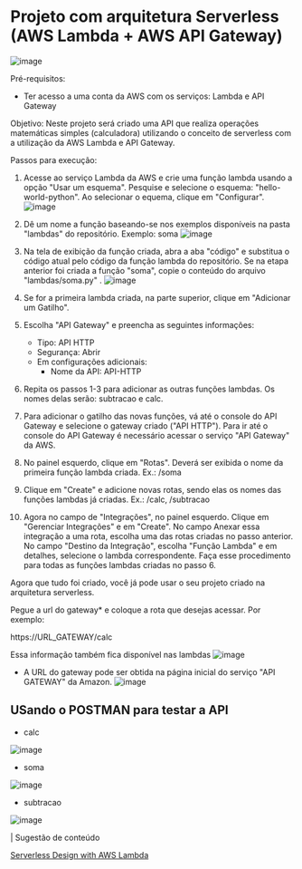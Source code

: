 # Projeto com arquitetura Serverless (AWS Lambda + AWS API Gateway)

![image](https://user-images.githubusercontent.com/276077/118579345-48beab80-b764-11eb-83db-3f7a33eb4265.png)

Pré-requisitos:
- Ter acesso a uma conta da AWS com os serviços: Lambda e API Gateway


Objetivo: 
Neste projeto será criado uma API que realiza operações matemáticas simples (calculadora) utilizando o conceito de serverless com a utilização da AWS Lambda e API Gateway.

Passos para execução:

1. Acesse ao serviço Lambda da AWS e crie uma função lambda usando a opção "Usar um esquema". Pesquise e selecione o esquema: "hello-world-python". Ao selecionar o equema, clique em "Configurar".
![image](https://user-images.githubusercontent.com/276077/115634586-4a6d8e80-a2e0-11eb-826e-b9dc4da2f103.png)

2. Dê um nome a função baseando-se nos exemplos disponíveis na pasta "lambdas" do repositório. Exemplo: soma 
![image](https://user-images.githubusercontent.com/276077/115634711-830d6800-a2e0-11eb-98b4-dcdc9d1499a0.png)

3. Na tela de exibição da função criada, abra a aba "código" e substitua o código atual pelo código da função lambda do repositório. Se na etapa anterior foi criada a função "soma", copie o conteúdo do arquivo "lambdas/soma.py" .
![image](https://user-images.githubusercontent.com/276077/115634481-14c8a580-a2e0-11eb-89bb-eebe285239fb.png)

4. Se for a primeira lambda criada, na parte superior, clique em "Adicionar um Gatilho". 

5. Escolha "API Gateway" e preencha as seguintes informações:
	- Tipo: API HTTP
	- Segurança: Abrir
	- Em configurações adicionais:
		- Nome da API: API-HTTP
		
6. Repita os passos 1-3 para adicionar as outras funções lambdas. Os nomes delas serão: subtracao e calc.

7. Para adicionar o gatilho das novas funções, vá até o console do API Gateway e selecione o gateway criado ("API HTTP"). Para ir até o console do API Gateway é necessário acessar o serviço "API Gateway" da AWS. 

8. No painel esquerdo, clique em "Rotas". Deverá ser exibida o nome da primeira função lambda criada. Ex.: /soma

9. Clique em "Create" e adicione novas rotas, sendo elas os nomes das funções lambdas já criadas. Ex.: /calc, /subtracao

10. Agora no campo de "Integrações", no painel esquerdo. Clique em "Gerenciar Integrações" e em "Create". No campo Anexar essa integração a uma rota, escolha uma das rotas criadas no passo anterior. No campo "Destino da Integração", escolha "Função Lambda" e em detalhes, selecione o lambda correspondente. Faça esse procedimento para todas as funções lambdas criadas no passo 6.


Agora que tudo foi criado, você já pode usar o seu projeto criado na arquitetura serverless. 

Pegue a url do gateway* e coloque a rota que desejas acessar. Por exemplo: 

https://URL_GATEWAY/calc

Essa informação também fica disponível nas lambdas 
![image](https://user-images.githubusercontent.com/276077/115634404-f4005000-a2df-11eb-9cf4-b57d2b336edc.png)

* A URL do gateway pode ser obtida na página inicial do serviço "API GATEWAY" da Amazon. 
![image](https://user-images.githubusercontent.com/276077/117976655-67f1af00-b306-11eb-8491-08e7c765b72f.png)


## USando o POSTMAN para testar a API

- calc

![image](https://user-images.githubusercontent.com/276077/115634822-c071f580-a2e0-11eb-94a6-c7a8bc7bf58b.png)


- soma

![image](https://user-images.githubusercontent.com/276077/115634892-e4353b80-a2e0-11eb-84bc-0683f80b8eea.png)


- subtracao

![image](https://user-images.githubusercontent.com/276077/115634940-0038dd00-a2e1-11eb-92b5-dc04ce523baf.png)


| Sugestão de conteúdo

[Serverless Design with AWS Lambda](https://amazon.qwiklabs.com/quests/17)
